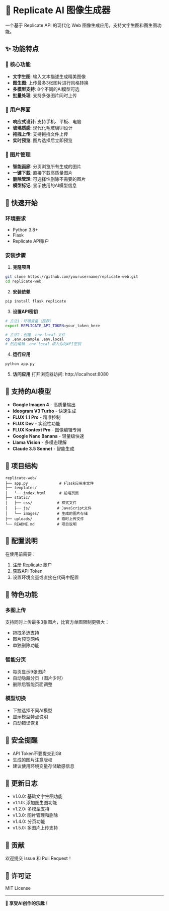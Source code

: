 # 🎨 Replicate AI 图像生成器

一个基于 Replicate API 的现代化 Web 图像生成应用，支持文字生图和图生图功能。

## ✨ 功能特点

### 🎯 核心功能
- **文字生图**: 输入文本描述生成精美图像
- **图生图**: 上传最多3张图片进行风格转换
- **多模型支持**: 8个不同的AI模型可选
- **批量处理**: 支持多张图片同时上传

### 🎨 用户界面
- **响应式设计**: 支持手机、平板、电脑
- **玻璃质感**: 现代化毛玻璃UI设计
- **拖拽上传**: 支持拖拽文件上传
- **实时预览**: 图片选择后立即预览

### 📱 图片管理
- **智能画廊**: 分页浏览所有生成的图片
- **一键下载**: 直接下载高质量图片
- **删除管理**: 可选择性删除不需要的图片
- **模型标记**: 显示使用的AI模型信息

## 🚀 快速开始

### 环境要求
- Python 3.8+
- Flask
- Replicate API账户

### 安装步骤

1. **克隆项目**
```bash
git clone https://github.com/yourusername/replicate-web.git
cd replicate-web
```

2. **安装依赖**
```bash
pip install flask replicate
```

3. **设置API密钥**
```bash
# 方法1：环境变量（推荐）
export REPLICATE_API_TOKEN=your_token_here

# 方法2：创建 .env.local 文件
cp .env.example .env.local
# 然后编辑 .env.local 填入你的API密钥
```

4. **运行应用**
```bash
python app.py
```

5. **访问应用**
打开浏览器访问: http://localhost:8080

## 🎯 支持的AI模型

- **Google Imagen 4** - 高质量输出
- **Ideogram V3 Turbo** - 快速生成  
- **FLUX 1.1 Pro** - 精准控制
- **FLUX Dev** - 实验性功能
- **FLUX Kontext Pro** - 图像编辑专用
- **Google Nano Banana** - 轻量级快速
- **Llama Vision** - 多模态理解
- **Claude 3.5 Sonnet** - 智能生成

## 📁 项目结构

```
replicate-web/
├── app.py              # Flask应用主文件
├── templates/
│   └── index.html      # 前端页面
├── static/
│   ├── css/           # 样式文件
│   ├── js/            # JavaScript文件  
│   └── images/        # 生成的图片存储
├── uploads/           # 临时上传文件
└── README.md          # 项目说明
```

## 🔧 配置说明

在使用前需要：

1. 注册 [Replicate](https://replicate.com) 账户
2. 获取API Token
3. 设置环境变量或直接在代码中配置

## 🌟 特色功能

### 多图上传
支持同时上传最多3张图片，比官方单图限制更强大：
- 拖拽多选支持
- 图片预览网格
- 单独删除功能

### 智能分页
- 每页显示9张图片
- 自动隐藏分页（图片少时）
- 删除后智能页面调整

### 模型切换
- 下拉选择不同AI模型
- 显示模型特点说明
- 自动错误恢复

## 🔐 安全提醒

- API Token不要提交到Git
- 生成的图片注意版权
- 建议使用环境变量存储敏感信息

## 📝 更新日志

- v1.0.0: 基础文字生图功能
- v1.1.0: 添加图生图功能  
- v1.2.0: 多模型支持
- v1.3.0: 图片管理和删除
- v1.4.0: 分页功能
- v1.5.0: 多图片上传支持

## 🤝 贡献

欢迎提交 Issue 和 Pull Request！

## 📄 许可证

MIT License

---

**🎨 享受AI创作的乐趣！**